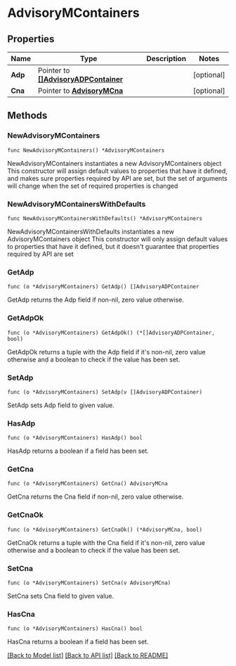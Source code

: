 # AdvisoryMContainers

## Properties

Name | Type | Description | Notes
------------ | ------------- | ------------- | -------------
**Adp** | Pointer to [**[]AdvisoryADPContainer**](AdvisoryADPContainer.md) |  | [optional] 
**Cna** | Pointer to [**AdvisoryMCna**](AdvisoryMCna.md) |  | [optional] 

## Methods

### NewAdvisoryMContainers

`func NewAdvisoryMContainers() *AdvisoryMContainers`

NewAdvisoryMContainers instantiates a new AdvisoryMContainers object
This constructor will assign default values to properties that have it defined,
and makes sure properties required by API are set, but the set of arguments
will change when the set of required properties is changed

### NewAdvisoryMContainersWithDefaults

`func NewAdvisoryMContainersWithDefaults() *AdvisoryMContainers`

NewAdvisoryMContainersWithDefaults instantiates a new AdvisoryMContainers object
This constructor will only assign default values to properties that have it defined,
but it doesn't guarantee that properties required by API are set

### GetAdp

`func (o *AdvisoryMContainers) GetAdp() []AdvisoryADPContainer`

GetAdp returns the Adp field if non-nil, zero value otherwise.

### GetAdpOk

`func (o *AdvisoryMContainers) GetAdpOk() (*[]AdvisoryADPContainer, bool)`

GetAdpOk returns a tuple with the Adp field if it's non-nil, zero value otherwise
and a boolean to check if the value has been set.

### SetAdp

`func (o *AdvisoryMContainers) SetAdp(v []AdvisoryADPContainer)`

SetAdp sets Adp field to given value.

### HasAdp

`func (o *AdvisoryMContainers) HasAdp() bool`

HasAdp returns a boolean if a field has been set.

### GetCna

`func (o *AdvisoryMContainers) GetCna() AdvisoryMCna`

GetCna returns the Cna field if non-nil, zero value otherwise.

### GetCnaOk

`func (o *AdvisoryMContainers) GetCnaOk() (*AdvisoryMCna, bool)`

GetCnaOk returns a tuple with the Cna field if it's non-nil, zero value otherwise
and a boolean to check if the value has been set.

### SetCna

`func (o *AdvisoryMContainers) SetCna(v AdvisoryMCna)`

SetCna sets Cna field to given value.

### HasCna

`func (o *AdvisoryMContainers) HasCna() bool`

HasCna returns a boolean if a field has been set.


[[Back to Model list]](../README.md#documentation-for-models) [[Back to API list]](../README.md#documentation-for-api-endpoints) [[Back to README]](../README.md)


